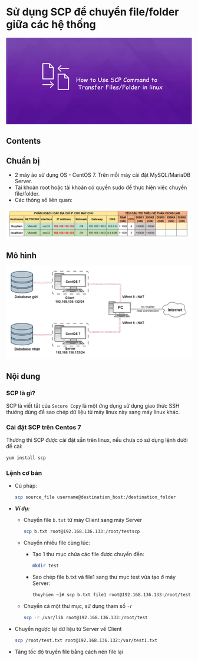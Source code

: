 # Sử dụng SCP để chuyển file/folder giữa các hệ thống   

<img src ="../../../images/25 bai linux/How-to-Use-SCP-Command-to-Transfer-Files-Folders-in-linux.jpg">

## Contents  

## Chuẩn bị 
- 2 máy ảo sử dụng OS - CentOS 7. Trên mỗi máy cài đặt MySQL/MariaDB Server.  
- Tài khoản root hoặc tài khoản có quyền sudo để thực hiện việc chuyển file/folder.  
- Các thông số liên quan:  

<img src ="../../../images/25 bai linux/chuanbi2.png">  

## Mô hình  

<img src ="../../../images/25 bai linux/scp.png">  


## Nội dung  
### SCP là gì?  
SCP là viết tắt của `Secure Copy` là một ứng dụng sử dụng giao thức SSH thường dùng để sao chép dữ liệu từ máy linux này sang máy linux khác.  

### Cài đặt SCP trên Centos 7  
Thường thì SCP được cài đặt sẵn trên linux, nếu chưa có sử dụng lệnh dưới để cài:  
```sh
yum install scp
```  

### Lệnh cơ bản  
- Cú pháp:  
  ```sh
  scp source_file username@destination_host:/destination_folder
  ```  

- ***Ví dụ:*** 
  - Chuyển file `b.txt` từ máy Client sang máy Server  
    ```sh
    scp b.txt root@192.168.136.133:/root/testscp
    ```  

  - Chuyển nhiều file cùng lúc: 
    - Tạo 1 thư mục chứa các file được chuyển đến:  
      ```sh
      mkdir test
      ```

    - Sao chép file b.txt và file1 sang thư mục test vừa tạo ở máy Server: 
      ```sh
      thuyhien ~]# scp b.txt file1 root@192.168.136.133:/root/test
      ```  

  - Chuyển cả một thư mục, sử dụng tham số `-r`  
    ```sh
    scp -r /var/lib root@192.168.136.133:/root/test
    ```  
- Chuyển ngược lại dữ liệu từ Server về Client  
  ```sh
  scp /root/test.txt root@192.168.136.132:/var/test1.txt
  ```  

- Tăng tốc độ truyền file bằng cách nén file lại  
  ```sh







